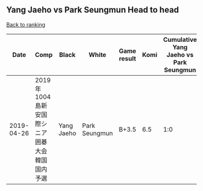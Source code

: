 ## Yang Jaeho vs Park Seungmun Head to head

[Back to ranking](../../index.md)




| **Date** | **Comp** | **Black** | **White** | **Game result** | **Komi** | **Cumulative Yang Jaeho vs Park Seungmun** | **Yang Jaeho streak** | **Park Seungmun streak** | 
| --- | --- | --- | --- | --- | --- | --- | --- | --- |
| 2019-04-26 | 2019年1004島新安国際シニア囲碁大会韓国国内予選 | Yang Jaeho | Park Seungmun | B+3.5 | 6.5 | 1:0 | 1 | 0 |




